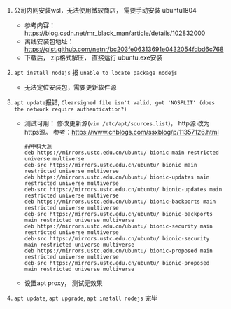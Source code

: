 1. 公司内网安装wsl，无法使用微软商店， 需要手动安装 ubuntu1804

    - 参考内容： https://blog.csdn.net/mr_black_man/article/details/102832000
    - 离线安装包地址： https://gist.github.com/netnr/bc203fe06313691e0432054fdbd6c768
    - 下载后， zip格式解压， 直接运行 ubuntu.exe安装

2. `apt install nodejs` 报 `unable to locate package nodejs`
    - 无法定位安装包，需要更新软件源

3.  `apt update`报错, `Clearsigned file isn't valid, got 'NOSPLIT' (does the network require authentication?)`
    - 测试可用： 修改更新源(`vim /etc/apt/sources.list`)， http源 改为 https源。 参考：https://www.cnblogs.com/ssxblog/p/11357126.html
        ```
        ##中科大源
        deb https://mirrors.ustc.edu.cn/ubuntu/ bionic main restricted universe multiverse
        deb-src https://mirrors.ustc.edu.cn/ubuntu/ bionic main restricted universe multiverse
        deb https://mirrors.ustc.edu.cn/ubuntu/ bionic-updates main restricted universe multiverse
        deb-src https://mirrors.ustc.edu.cn/ubuntu/ bionic-updates main restricted universe multiverse
        deb https://mirrors.ustc.edu.cn/ubuntu/ bionic-backports main restricted universe multiverse
        deb-src https://mirrors.ustc.edu.cn/ubuntu/ bionic-backports main restricted universe multiverse
        deb https://mirrors.ustc.edu.cn/ubuntu/ bionic-security main restricted universe multiverse
        deb-src https://mirrors.ustc.edu.cn/ubuntu/ bionic-security main restricted universe multiverse
        deb https://mirrors.ustc.edu.cn/ubuntu/ bionic-proposed main restricted universe multiverse
        deb-src https://mirrors.ustc.edu.cn/ubuntu/ bionic-proposed main restricted universe multiverse
        ```
    - 设置apt proxy， 测试无效果

4.  `apt update`, `apt upgrade`, `apt install nodejs` 完毕
    
